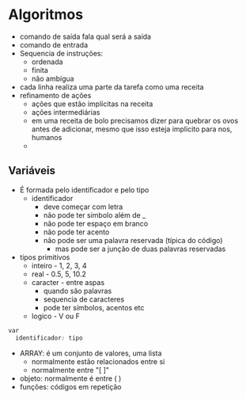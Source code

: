 # Algoritmos

- comando de saída fala qual será a saída
- comando de entrada
- Sequencia de instruções:
  - ordenada
  - finita
  - não ambígua
- cada linha realiza uma parte da tarefa como uma receita
- refinamento de ações
  - ações que estão implícitas na receita
  - ações intermediárias
  - em uma receita de bolo precisamos dizer para quebrar os ovos antes de adicionar, mesmo que isso esteja implicito para nos, humanos
  - 

## Variáveis

- É formada pelo identificador e pelo tipo
  - identificador
    - deve começar com letra
    - não pode ter simbolo além de _
    - não pode ter espaço em branco
    - não pode ter acento
    - não pode ser uma palavra reservada (típica do código)
      - mas pode ser a junção de duas palavras reservadas
- tipos primitivos
  - inteiro - 1, 2, 3, 4
  - real - 0.5, 5, 10.2
  - caracter - entre aspas
    - quando são palavras
    - sequencia de caracteres
    - pode ter símbolos, acentos etc
  - logico - V ou F

```css
var
  identificador: tipo
```

- ARRAY: é um conjunto de valores, uma lista
  - normalmente estão relacionados entre si
  - normalmente entre "[ ]"
- objeto: normalmente é entre ( )
- funções: códigos em repetição

